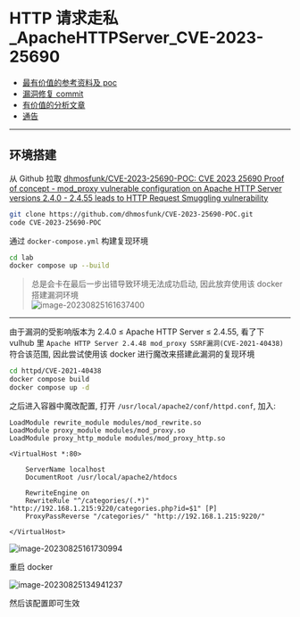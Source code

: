 # HTTP 请求走私\_ApacheHTTPServer_CVE-2023-25690

- [最有价值的参考资料及 poc](https://github.com/dhmosfunk/CVE-2023-25690-POC)
- [漏洞修复 commit](https://github.com/apache/httpd/commit/d78a166fedd9d02c23e4b71d5f53bd9b2c4b9a51#diff-c79653a5ec3ccb8725b180419680b328e34ab9a0a7f453208d79570448860a6a)
- [有价值的分析文章](https://xz.aliyun.com/t/12345)
- [通告](https://english.venustech.com.cn/new_type/aqtg/20230308/25280.html)

---

## 环境搭建

从 Github 拉取 [dhmosfunk/CVE-2023-25690-POC: CVE 2023 25690 Proof of concept - mod_proxy vulnerable configuration on Apache HTTP Server versions 2.4.0 - 2.4.55 leads to HTTP Request Smuggling vulnerability](https://github.com/dhmosfunk/CVE-2023-25690-POC)

```bash
git clone https://github.com/dhmosfunk/CVE-2023-25690-POC.git
code CVE-2023-25690-POC
```

通过 `docker-compose.yml` 构建复现环境

```bash
cd lab
docker compose up --build
```

> 总是会卡在最后一步出错导致环境无法成功启动, 因此放弃使用该 docker 搭建漏洞环境  
> ![image-20230825161637400](http://cdn.ayusummer233.top/DailyNotes/202308251616147.png)

---

由于漏洞的受影响版本为 2.4.0 ≤ Apache HTTP Server ≤ 2.4.55, 看了下 vulhub 里 `Apache HTTP Server 2.4.48 mod_proxy SSRF漏洞(CVE-2021-40438) ` 符合该范围, 因此尝试使用该 docker 进行魔改来搭建此漏洞的复现环境

```bash
cd httpd/CVE-2021-40438
docker compose build
docker compose up -d
```

之后进入容器中魔改配置, 打开 `/usr/local/apache2/conf/httpd.conf`, 加入:

```properties
LoadModule rewrite_module modules/mod_rewrite.so
LoadModule proxy_module modules/mod_proxy.so
LoadModule proxy_http_module modules/mod_proxy_http.so

<VirtualHost *:80>

    ServerName localhost
    DocumentRoot /usr/local/apache2/htdocs

    RewriteEngine on
    RewriteRule "^/categories/(.*)" "http://192.168.1.215:9220/categories.php?id=$1" [P]
    ProxyPassReverse "/categories/" "http://192.168.1.215:9220/"

</VirtualHost>
```

![image-20230825161730994](http://cdn.ayusummer233.top/DailyNotes/202308251617463.png)

重启 docker

![image-20230825134941237](http://cdn.ayusummer233.top/DailyNotes/202308251617459.png)

然后该配置即可生效
